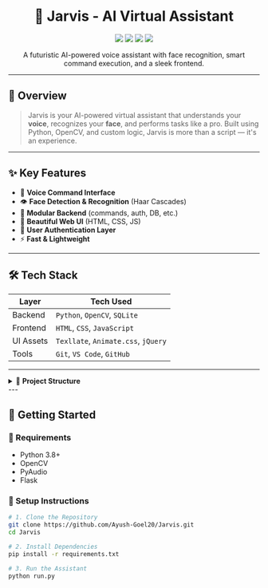 <h1 align="center">🤖 Jarvis - AI Virtual Assistant</h1>

<p align="center">
  <img src="https://img.shields.io/github/languages/top/Ayush-Goel20/Jarvis?style=for-the-badge" />
  <img src="https://img.shields.io/github/license/Ayush-Goel20/Jarvis?style=for-the-badge" />
  <img src="https://img.shields.io/github/repo-size/Ayush-Goel20/Jarvis?style=for-the-badge" />
  <img src="https://img.shields.io/badge/PRs-Welcome-green?style=for-the-badge" />
</p>

<p align="center">
  A futuristic AI-powered voice assistant with face recognition, smart command execution, and a sleek frontend.
</p>

---

## 🧠 Overview

> Jarvis is your AI-powered virtual assistant that understands your **voice**, recognizes your **face**, and performs tasks like a pro. Built using Python, OpenCV, and custom logic, Jarvis is more than a script — it's an experience.

---

## ✨ Key Features

- 🎤 **Voice Command Interface**
- 👁️ **Face Detection & Recognition** (Haar Cascades)
- 📂 **Modular Backend** (commands, auth, DB, etc.)
- 🎨 **Beautiful Web UI** (HTML, CSS, JS)
- 🔐 **User Authentication Layer**
- ⚡ **Fast & Lightweight**

---

## 🛠 Tech Stack

| Layer     | Tech Used                          |
|-----------|------------------------------------|
| Backend   | `Python`, `OpenCV`, `SQLite`       |
| Frontend  | `HTML`, `CSS`, `JavaScript`        |
| UI Assets | `Texllate`, `Animate.css`, `jQuery`|
| Tools     | `Git`, `VS Code`, `GitHub`         |

---

<details> <summary>📁 <b>Project Structure</b></summary>
  Jarvis/
├── __pycache__/                          # Compiled Python files
│   └── main.cpython-*.pyc
│
├── backend/                              # Backend logic and services
│   ├── auth/                             # Face recognition module
│   │   ├── samples/                      # Sample images for training
│   │   ├── trainer/                      # Trained face data
│   │   │   └── trainer.yml
│   │   ├── haarcascade_frontalface_default.xml  # Face detection model
│   │   ├── recognize.py                  # Face recognition logic
│   │   ├── sample.py                     # Image capture script
│   │   └── trainer.py                    # Training script
│   │
│   ├── command.py                        # Voice command processing
│   ├── config.py                         # Configuration file
│   ├── cookie.json                       # Session or cookie storage
│   ├── db.py                             # Database (e.g., SQLite) operations
│   ├── feature.py                        # Feature extraction or analysis
│   └── helper.py                         # Common utility functions
│
├── env.jarvis/                           # Python virtual environment (ignored)
│
├── frontend/                             # Web frontend files
│   ├── assets/
│   │   ├── audio/                        # Audio feedback files
│   │   ├── img/                          # Image assets for UI
│   │   └── vendor/
│   │       └── texllate/
│   │           ├── animate.css
│   │           ├── jquery.fittext.js
│   │           ├── jquery.lettering.js
│   │           └── style.css
│   │
│   ├── controller.js                     # JS controller for UI logic
│   ├── index.html                        # UI entry page
│   ├── main.js                           # Main logic script
│   ├── script.js                         # Additional scripts
│   └── style.css                         # Frontend styles
│
├── run.py                                # Main launcher script
├── .gitignore                            # Files/folders ignored by Git
└── README.md                             # Project documentation
</details>
---

## 🚀 Getting Started

### 🔧 Requirements

- Python 3.8+
- OpenCV
- PyAudio
- Flask

### 🧪 Setup Instructions

```bash
# 1. Clone the Repository
git clone https://github.com/Ayush-Goel20/Jarvis.git
cd Jarvis

# 2. Install Dependencies
pip install -r requirements.txt

# 3. Run the Assistant
python run.py
